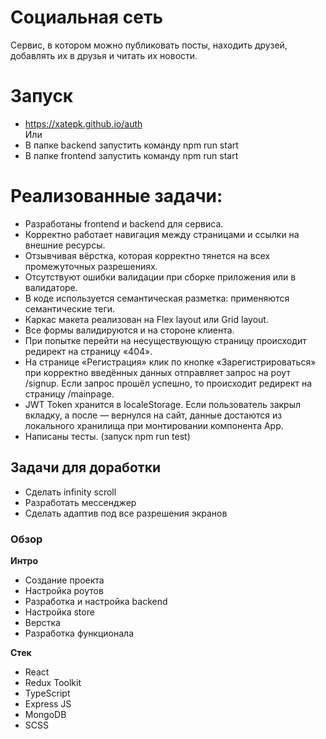 # Социальная сеть
Сервис, в котором можно публиковать посты, находить друзей, добавлять их в друзья и читать их новости.

# Запуск
- https://xatepk.github.io/auth
<br/> Или
- В папке backend запустить команду npm run start
- В папке frontend запустить команду npm run start

# Реализованные задачи:
- Разработаны frontend и backend для сервиса.
- Корректно работает навигация между страницами и ссылки на внешние ресурсы.
- Отзывчивая вёрстка, которая корректно тянется на всех промежуточных разрешениях.
- Отсутствуют ошибки валидации при сборке приложения или в валидаторе.
- В коде используется семантическая разметка: применяются семантические теги.
- Каркас макета реализован на Flex layout или Grid layout.
- Все формы валидируются и на стороне клиента.
- При попытке перейти на несуществующую страницу происходит редирект на страницу «404».
- На странице «Регистрация» клик по кнопке «Зарегистрироваться» при корректно введённых данных отправляет запрос на роут /signup. Если запрос прошёл успешно, то происходит редирект на страницу /mainpage.
- JWT Token хранится в localeStorage. Если пользователь закрыл вкладку, а после — вернулся на сайт, данные достаются из локального хранилища при монтировании компонента App.
- Написаны тесты. (запуск npm run test)

## Задачи для доработки
- Сделать infinity scroll
- Разработать мессенджер
- Сделать адаптив под все разрешения экранов



### Обзор

**Интро**

- Создание проекта
- Настройка роутов
- Разработка и настройка backend
- Настройка store
- Верстка
- Разработка функционала

**Стек**
- React
- Redux Toolkit
- TypeScript
- Express JS
- MongoDB
- SCSS

